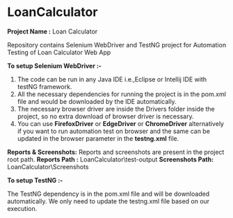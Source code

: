 # LoanCalculator

**Project Name :** Loan Calculator

Repository contains Selenium WebDriver and TestNG project for Automation Testing of Loan Calculator Web App

**To setup Selenium WebDriver :-**

1) The code can be run in any Java IDE i.e.,Eclipse or Intellij IDE with testNG framework.
2) All the necessary dependencies for running the project is in the pom.xml file and would be downloaded by the IDE automatically.
3) The necessary browser driver are inside the Drivers folder inside the project, so no extra download of browser driver is necessary.
4) You can use **FirefoxDriver** or **EdgeDriver** or **ChromeDriver** alternatively if you want to run automation test on browser and the same can be updated in the 
browser parameter in the **testng.xml** file.

**Reports & Screenshots:**
  Reports and screenshots are present in the project root path. 
**Reports Path :** LoanCalculator\test-output
**Screenshots Path:** LoanCalculator\Screenshots

**To setup TestNG :-**

The TestNG dependency is in the pom.xml file and will be downloaded automatically.
We only need to update the testng.xml file based on our execution.
